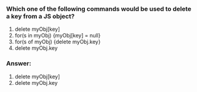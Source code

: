 ### Which one of the following commands would be used to delete a key from a JS object?

1. delete myObj[key]
2. for(s in myObj) {myObj[key] = null}
3. for(s of myObj) {delete myObj.key}
4. delete myObj.key

### Answer:
1. delete myObj[key]
4. delete myObj.key